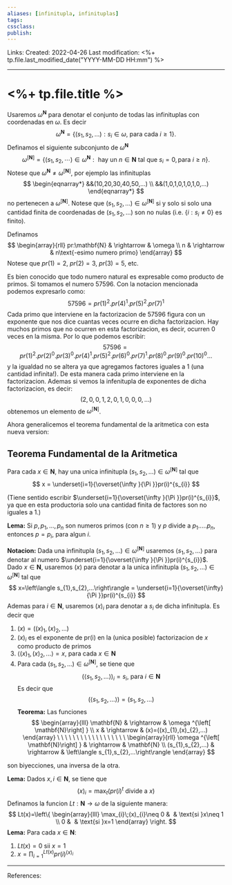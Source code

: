 ```yaml
---
aliases: [infinitupla, infinituplas]
tags: 
cssclass: 
publish: 
---
```


Links: 
Created: 2022-04-26
Last modification: <%+ tp.file.last_modified_date("YYYY-MM-DD HH:mm") %>

---
# <%+ tp.file.title %>
Usaremos $\omega ^{\mathbf{N}}$ para denotar el conjunto de todas las infinituplas con coordenadas en $\omega$. Es decir
$$
\omega ^{\mathbf{N}}=\{ (s_{1},s_{2},...):s_{i}\in \omega \text{, para cada } i \geq 1\}.
$$
Definamos el siguiente subconjunto de $\omega ^{\mathbf{N}}$
$$
\omega^{[\mathbf{N}]} = \{ (s_{1},s_{2},\cdots)\in \omega^{\mathbf{N}}: \text{ hay un } n \in \mathbf{N} \text{ tal que } s_{i}=0, \text{para } i \geq n\} \text{.}
$$
Notese que $\omega ^{\mathbf{N}}\neq \omega ^{\left[ \mathbf{N}\right] }$, por ejemplo las infinituplas
$$
\begin{eqnarray*}
&&(10,20,30,40,50,...) \\
&&(1,0,1,0,1,0,1,0,...)
\end{eqnarray*}
$$
no pertenecen a $\omega ^{\left[ \mathbf{N}\right] }$. Notese que $(s_{1},s_{2},...) \in \omega^{[ \mathbf{N}] }$ si y solo si solo una cantidad finita de coordenadas de $(s_{1},s_{2},...)$ son no nulas (i.e. $\{i:s_{i}\neq 0\}$ es finito).

Definamos
$$
\begin{array}{rll}
pr:\mathbf{N} & \rightarrow  & \omega  \\ 
n & \rightarrow  & n\text{-esimo numero primo}
\end{array}
$$
Notese que $pr(1)=2$, $pr(2)=3$, $pr(3)=5$, etc.

Es bien conocido que todo numero natural es expresable como producto de primos.
Si tomamos el numero 57596. Con la notacion mencionada podemos expresarlo como:
$$
57596=pr(1)^{2}.pr(4)^{1}.pr(5)^{2}.pr(7)^{1}
$$
Cada primo que interviene en la factorizacion de 57596 figura con un exponente que nos dice cuantas veces ocurre en dicha factorizacion. Hay muchos primos que no ocurren en esta factorizacion, es decir, ocurren 0 veces en la misma. Por lo que podemos escribir:
$$
57596=pr(1)^{2}.pr(2)^{0}.pr(3)^{0}.pr(4)^{1}.pr(5)^{2}.pr(6)^{0}.pr(7)^{1}.pr(8)^{0}.pr(9)^{0}.pr(10)^{0}...
$$
y la igualdad no se altera ya que agregamos factores iguales a 1 (una cantidad
infinita!). De esta manera cada primo interviene en la factorizacion. Ademas si
vemos la infenitupla de exponentes de dicha factorizacion, es decir:
$$
(2,0,0,1,2,0,1,0,0,0,...)
$$
obtenemos un elemento de $\omega ^{\lbrack \mathbf{N}]}$.

Ahora generalicemos el teorema fundamental de la aritmetica con esta nueva version:

## Teorema Fundamental de la Aritmetica

Para cada $x\in \mathbf{N}$, hay una unica infinitupla $(s_{1},s_{2},...)\in \omega ^{\left[ \mathbf{N}\right] }$ tal que
$$
x = \underset{i=1}{\overset{\infty }{\Pi }}pr(i)^{s_{i}}
$$

(Tiene sentido escribir $\underset{i=1}{\overset{\infty }{\Pi }}pr(i)^{s_{i}}$, ya que en esta productoria solo una cantidad finita de factores son no iguales a $1$.)

**Lema:** Si $p,p_{1},...,p_{n}$ son numeros primos (con $n\geq 1$) y $p$ divide a $p_{1}.....p_{n}$, entonces $p=p_{i}$, para algun $i$. 

**Notacion:**
Dada una infinitupla $(s_{1},s_{2},...)\in \omega^{[\mathbf{N}] }$ usaremos $\left\langle s_{1},s_{2},...\right\rangle$ para denotar al numero $\underset{i=1}{\overset{\infty }{\Pi }}pr(i)^{s_{i}}$.
Dado $x\in \mathbf{N}$, usaremos $(x)$ para denotar a la unica infinitupla $(s_{1},s_{2},...)\in \omega^{\left[ \mathbf{N}\right] }$ tal que
$$
x=\left\langle s_{1},s_{2},...\right\rangle = \underset{i=1}{\overset{\infty}{\Pi }}pr(i)^{s_{i}}
$$
Ademas para $i\in \mathbf{N}$, usaremos $(x)_{i}$ para denotar a $s_{i}$ de dicha infinitupla. Es decir que
1. $(x)=((x)_{1},(x)_{2},...)$
2. $(x)_{i}$ es el exponente de pr(i) en la (unica posible) factorizacion de $x$ como producto de primos
3. $\left\langle (x)_{1},(x)_{2},...\right\rangle = x$, para cada $x\in \mathbf{N}$
4. Para cada $(s_{1},s_{2},...)\in \omega^{\left[ \mathbf{N}\right]}$, se tiene que
$$
(\left\langle s_{1},s_{2},...\right\rangle )_{i}=s_{i}\text{, para }i\in \mathbf{N}
$$Es decir que
$$
(\left\langle s_{1},s_{2},...\right\rangle )=(s_{1},s_{2},...)
$$
**Teorema:** Las funciones
$$
\begin{array}{lll}
\mathbf{N} & \rightarrow & \omega ^{\left[ \mathbf{N}\right] } \\
x & \rightarrow & (x)=((x)_{1},(x)_{2},...)
\end{array}
\ \ \ \ \ \ \ \ \ \ \ \ \ \ \ \ \ \
\begin{array}{rll}
\omega ^{\left[ \mathbf{N}\right] } & \rightarrow & \mathbf{N} \\
(s_{1},s_{2},...) & \rightarrow & \left\langle s_{1},s_{2},...\right\rangle
\end{array}
$$

son biyecciones, una inversa de la otra.

**Lema:** Dados $x,i\in \mathbf{N}$, se tiene que
$$
(x)_{i}=\max_{t}\left( pr(i)^{t}\text{ divide a }x\right)
$$
Definamos la funcion $Lt:\mathbf{N}\rightarrow \omega$ de la siguiente manera:
$$
Lt(x)=\left\{
\begin{array}{lll}
\max_{i}\;(x)_{i}\neq 0 &  & \text{si }x\neq 1 \\
0 &  & \text{si }x=1
\end{array}
\right.
$$
**Lema:** Para cada $x\in \mathbf{N}$:
1. $Lt(x)=0$ sii $x=1$
2. $x=\prod\nolimits_{i=1}^{Lt(x)}pr(i)^{(x)_{i}}$

---
References: 
